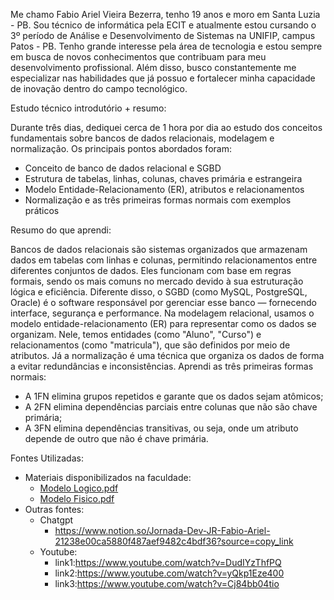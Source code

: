 Me chamo Fabio Ariel Vieira Bezerra, tenho 19 anos e moro em Santa Luzia - PB. Sou técnico de informática pela ECIT e atualmente estou cursando o 3º período de Análise e Desenvolvimento de Sistemas na UNIFIP, campus Patos - PB. Tenho grande interesse pela área de tecnologia e estou sempre em busca de novos conhecimentos que contribuam para meu desenvolvimento profissional. Além disso, busco constantemente me especializar nas habilidades que já possuo e fortalecer minha capacidade de inovação dentro do campo tecnológico.

Estudo técnico introdutório + resumo:

Durante três dias, dediquei cerca de 1 hora por dia ao estudo dos conceitos fundamentais sobre bancos de dados relacionais, modelagem e normalização. Os principais pontos abordados foram:
- Conceito de banco de dados relacional e SGBD
- Estrutura de tabelas, linhas, colunas, chaves primária e estrangeira
- Modelo Entidade-Relacionamento (ER), atributos e relacionamentos
- Normalização e as três primeiras formas normais com exemplos práticos

Resumo do que aprendi:

Bancos de dados relacionais são sistemas organizados que armazenam dados em tabelas com linhas e colunas, permitindo relacionamentos entre diferentes conjuntos de dados. Eles funcionam com base em regras formais, sendo os mais comuns no mercado devido à sua estruturação lógica e eficiência. Diferente disso, o SGBD (como MySQL, PostgreSQL, Oracle) é o software responsável por gerenciar esse banco — fornecendo interface, segurança e performance.
Na modelagem relacional, usamos o modelo entidade-relacionamento (ER) para representar como os dados se organizam. Nele, temos entidades (como "Aluno", "Curso") e relacionamentos (como "matricula"), que são definidos por meio de atributos. Já a normalização é uma técnica que organiza os dados de forma a evitar redundâncias e inconsistências.
Aprendi as três primeiras formas normais:
- A 1FN elimina grupos repetidos e garante que os dados sejam atômicos;
- A 2FN elimina dependências parciais entre colunas que não são chave primária;
- A 3FN elimina dependências transitivas, ou seja, onde um atributo depende de outro que não é chave primária.

Fontes Utilizadas:
- Materiais disponibilizados na faculdade:
  - [Modelo Logico.pdf](https://github.com/user-attachments/files/20735239/Modelo.Logico.pdf)
  - [Modelo Fisico.pdf](https://github.com/user-attachments/files/20735240/Modelo.Fisico.pdf)
- Outras fontes:
  - Chatgpt
    - https://www.notion.so/Jornada-Dev-JR-Fabio-Ariel-21238e00ca5880f487aef9482c4bdf36?source=copy_link
  - Youtube:
    - link1:https://www.youtube.com/watch?v=DudIYzThfPQ
    - link2:https://www.youtube.com/watch?v=yQkp1Eze400
    - link3:https://www.youtube.com/watch?v=Cj84bb04tio


